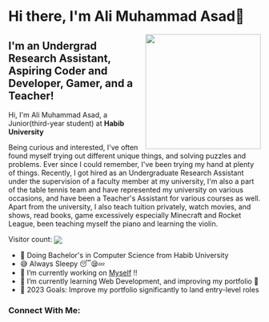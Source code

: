 # Hi there, I'm Ali Muhammad Asad👋

<img align='right' src="https://media.giphy.com/media/M9gbBd9nbDrOTu1Mqx/giphy.gif" width="230">

## I'm an Undergrad Research Assistant, Aspiring Coder and Developer, Gamer, and a Teacher!

Hi, I'm Ali Muhammad Asad, a Junior(third-year student) at **Habib University**

Being curious and interested, I've often found myself trying out different unique things, and solving puzzles and problems. Ever since I could remember, I've been trying my hand at plenty of things. Recently, I got hired as an Undergraduate Research Assistant under the supervision of a faculty member at my university, I'm also a part of the table tennis team and have represented my university on various occasions, and have been a Teacher's Assistant for various courses as well. Apart from the university, I also teach tuition privately, watch movies, and shows, read books, game excessively especially Minecraft and Rocket League, been teaching myself the piano and learning the violin.

<div align='left'>
<p align="left"> 
   Visitor count:
  
   <img src="https://profile-counter.glitch.me/AliMuhammadAsad/count.svg" align="center"/> 
 </p></div>


- 📖 Doing Bachelor's in Computer Science from Habib University
- 😅 Always Sleepy 😴😪💤
- 🔭 I’m currently working on [Myself](https://www.github.com/AliMuhammadAsad) !!
- 🌱 I’m currently learning Web Development, and improving my portfolio 🤣
- 🥅 2023 Goals: Improve my portfolio significantly to land entry-level roles

### Connect With Me:

<!--
**AliMuhammadAsad/AliMuhammadAsad** is a ✨ _special_ ✨ repository because its `README.md` (this file) appears on your GitHub profile.

Here are some ideas to get you started:

- 🔭 I’m currently working on ...
- 🌱 I’m currently learning ...
- 👯 I’m looking to collaborate on ...
- 🤔 I’m looking for help with ...
- 💬 Ask me about ...
- 📫 How to reach me: ...
- 😄 Pronouns: ...
- ⚡ Fun fact: ...
-->
<!--
<div id="header" align="center">
  <img src="https://media.giphy.com/media/M9gbBd9nbDrOTu1Mqx/giphy.gif" width="100"/>
</div>
-->
